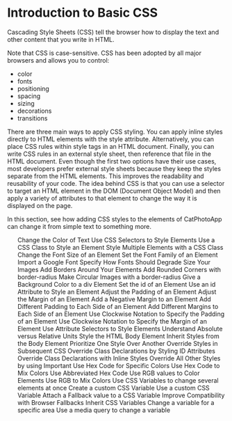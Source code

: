# Introduction to Basic CSS
Cascading Style Sheets (CSS) tell the browser how to display the text and other content that you write in HTML.

Note that CSS is case-sensitive. 
CSS has been adopted by all major browsers and allows you to control:
* color
* fonts
* positioning
* spacing
* sizing
* decorations
* transitions

There are three main ways to apply CSS styling. You can apply inline styles directly to HTML elements with the style attribute. Alternatively, you can place CSS rules within style tags in an HTML document. Finally, you can write CSS rules in an external style sheet, then reference that file in the HTML document. Even though the first two options have their use cases, most developers prefer external style sheets because they keep the styles separate from the HTML elements. This improves the readability and reusability of your code. The idea behind CSS is that you can use a selector to target an HTML element in the DOM (Document Object Model) and then apply a variety of attributes to that element to change the way it is displayed on the page.

In this section, see how adding CSS styles to the elements of CatPhotoApp can change it from simple text to something more.
<ol>
Change the Color of Text
Use CSS Selectors to Style Elements
Use a CSS Class to Style an Element
Style Multiple Elements with a CSS Class
Change the Font Size of an Element
Set the Font Family of an Element
Import a Google Font
Specify How Fonts Should Degrade
Size Your Images
Add Borders Around Your Elements
Add Rounded Corners with border-radius
Make Circular Images with a border-radius
Give a Background Color to a div Element
Set the id of an Element
Use an id Attribute to Style an Element
Adjust the Padding of an Element
Adjust the Margin of an Element
Add a Negative Margin to an Element
Add Different Padding to Each Side of an Element
Add Different Margins to Each Side of an Element
Use Clockwise Notation to Specify the Padding of an Element
Use Clockwise Notation to Specify the Margin of an Element
Use Attribute Selectors to Style Elements
Understand Absolute versus Relative Units
Style the HTML Body Element
Inherit Styles from the Body Element
Prioritize One Style Over Another
Override Styles in Subsequent CSS
Override Class Declarations by Styling ID Attributes
Override Class Declarations with Inline Styles
Override All Other Styles by using Important
Use Hex Code for Specific Colors
Use Hex Code to Mix Colors
Use Abbreviated Hex Code
Use RGB values to Color Elements
Use RGB to Mix Colors
Use CSS Variables to change several elements at once
Create a custom CSS Variable
Use a custom CSS Variable
Attach a Fallback value to a CSS Variable
Improve Compatibility with Browser Fallbacks
Inherit CSS Variables
Change a variable for a specific area
Use a media query to change a variable
</ol>